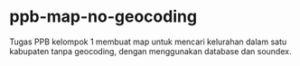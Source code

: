 # ppb-map-no-geocoding
Tugas PPB kelompok 1 membuat map untuk mencari kelurahan dalam satu kabupaten tanpa geocoding, dengan menggunakan database dan soundex.
